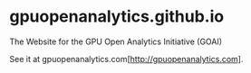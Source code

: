 # gpuopenanalytics.github.io
The Website for the GPU Open Analytics Initiative (GOAI)

See it at gpuopenanalytics.com[http://gpuopenanalytics.com].